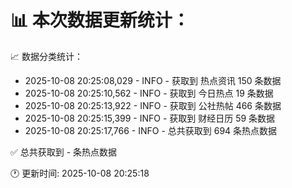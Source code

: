 📊 本次数据更新统计：
==========================

📈 数据分类统计：
- 2025-10-08 20:25:08,029 - INFO - 获取到 热点资讯 150 条数据
- 2025-10-08 20:25:10,562 - INFO - 获取到 今日热点 19 条数据
- 2025-10-08 20:25:13,922 - INFO - 获取到 公社热帖 466 条数据
- 2025-10-08 20:25:15,399 - INFO - 获取到 财经日历 59 条数据
- 2025-10-08 20:25:17,766 - INFO - 总共获取到 694 条热点数据

✅ 总共获取到 - 条热点数据

🕐 更新时间: 2025-10-08 20:25:18
